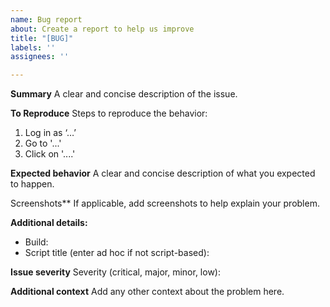 ```yaml
---
name: Bug report
about: Create a report to help us improve
title: "[BUG]"
labels: ''
assignees: ''

---
```


**Summary**
A clear and concise description of the issue.

**To Reproduce**
Steps to reproduce the behavior:
1. Log in as ‘…’
2. Go to '...'
2. Click on '....'

**Expected behavior**
A clear and concise description of what you expected to happen.

Screenshots**
If applicable, add screenshots to help explain your problem.

**Additional details:**
 - Build:
 - Script title (enter ad hoc if not script-based):

**Issue severity**
Severity (critical, major, minor, low):

**Additional context**
Add any other context about the problem here.
